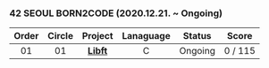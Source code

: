 ### 42 SEOUL BORN2CODE (2020.12.21. ~ Ongoing)

 |Order|Circle|Project|Lanaguage|Status|Score|
 |:---:|:---:|:---:|:---:|:---:|:---:|
 |01|01|[**Libft**]()|C|Ongoing|0 / 115|

